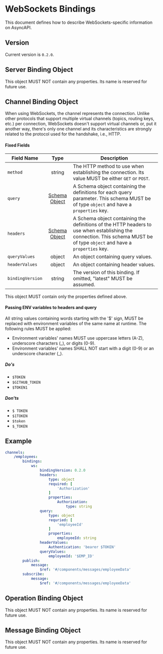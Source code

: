 # WebSockets Bindings

This document defines how to describe WebSockets-specific information on AsyncAPI.

<a name="version"></a>

## Version

Current version is `0.2.0`.


<a name="server"></a>

## Server Binding Object

This object MUST NOT contain any properties. Its name is reserved for future use.




<a name="channel"></a>

## Channel Binding Object

When using WebSockets, the channel represents the connection. Unlike other protocols that support multiple virtual channels (topics, routing keys, etc.) per connection, WebSockets doesn't support virtual channels or, put it another way, there's only one channel and its characteristics are strongly related to the protocol used for the handshake, i.e., HTTP.

#### Fixed Fields

Field Name | Type | Description
---|:---:|---
<a name="operationBindingObjectMethod"></a>`method` | string | The HTTP method to use when establishing the connection. Its value MUST be either `GET` or `POST`.
<a name="operationBindingObjectQuery"></a>`query` | [Schema Object][schemaObject] | A Schema object containing the definitions for each query parameter. This schema MUST be of type `object` and have a `properties` key.
<a name="operationBindingObjectHeaders"></a>`headers` | [Schema Object][schemaObject] | A Schema object containing the definitions of the HTTP headers to use when establishing the connection. This schema MUST be of type `object` and have a `properties` key.
<a name="operationBindingObjectQueryValues"></a>`queryValues`| object| An object containing query values.
<a name="operationBindingObjectHeaderValues"></a>`headerValues`| object | An object containing header values.
<a name="operationBindingObjectBindingVersion"></a>`bindingVersion` | string | The version of this binding. If omitted, "latest" MUST be assumed.

This object MUST contain only the properties defined above.

#### Passing ENV variables to headers and query 

All string values containing words starting with the '$' sign, MUST be replaced with environment variables of the same name at runtime. The following rules MUST be applied:

- Environment variables' names MUST use uppercase letters (A-Z), underscore characters (_), or digits (0-9).
- Environment variables' names SHALL NOT start with a digit (0-9) or an underscore character (_).

##### Do's 
- `$TOKEN`
- `$GITHUB_TOKEN`
- `$TOKEN1`
##### Don'ts 
- `$ TOKEN`
- `$1TOKEN`
- `$token`
- `$_TOKEN`


## Example

```yaml
channels:
    /employees:
        bindings:
            ws:
                bindingVersion: 0.2.0
                headers:
                    type: object
                    required: [
                        'Authorization'
                    ]
                    properties:
                        Authorization:
                            type: string
                query:
                    type: object
                    requried: [
                        'employeeId'
                    ]
                    properties:
                        employeeId: string
                headerValues:
                    Authentication: 'bearer $TOKEN'
                queryValues:
                    employeeId: '$EMP_ID'
        publish:
            message:
                $ref: '#/components/messages/employeeData'
        subscribe:
            message:
                $ref: '#/components/messages/employeeData'
```

<a name="operation"></a>

## Operation Binding Object

This object MUST NOT contain any properties. Its name is reserved for future use.


<a name="message"></a>

## Message Binding Object

This object MUST NOT contain any properties. Its name is reserved for future use.


[schemaObject]: https://www.asyncapi.com/docs/specifications/2.0.0/#schemaObject